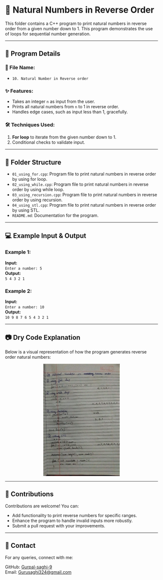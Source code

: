 # 🔢 Natural Numbers in Reverse Order

This folder contains a C++ program to print natural numbers in reverse order from a given number down to 1. This program demonstrates the use of loops for sequential number generation.

---

## 📜 Program Details

### 📄 File Name: 
- `10. Natural Number in Reverse order`

### ✨ Features:
- Takes an integer `n` as input from the user.
- Prints all natural numbers from `n` to 1 in reverse order.
- Handles edge cases, such as input less than 1, gracefully.

### 🛠️ Techniques Used:
1. **For loop** to iterate from the given number down to 1.
2. Conditional checks to validate input.

---

## 📂 Folder Structure
- `01_using_for.cpp`: Program file to print natural numbers in reverse order by using for loop.
- `02_using_while.cpp`: Program file to print natural numbers in reverse order by using while loop.
- `03_using_recursion.cpp`: Program file to print natural numbers in reverse order by using recursion.
- `04_using_stl.cpp`: Program file to print natural numbers in reverse order by using STL.
- `README.md`: Documentation for the program.

---

## 💻 Example Input & Output

### Example 1:
**Input:**  
`Enter a number: 5`  
**Output:**  
`5 4 3 2 1`  

### Example 2:
**Input:**  
`Enter a number: 10`  
**Output:**  
`10 9 8 7 6 5 4 3 2 1`  

---

## 📷 Dry Code Explanation
Below is a visual representation of how the program generates reverse order natural numbers:

<div align="center">
  <img src="https://github.com/Gurpal-saghi-9/CPP-50-Practice-Programs/blob/main/Images/10_natural_number_reverse.jpg" alt="Reverse Natural Numbers Dry Run" width="50%">
</div>

---

## 🤝 Contributions
Contributions are welcome! You can:
- Add functionality to print reverse numbers for specific ranges.
- Enhance the program to handle invalid inputs more robustly.
- Submit a pull request with your improvements.

---

## 📧 Contact
For any queries, connect with me:

GitHub: [Gurpal-saghi-9](https://github.com/Gurpal-saghi-9)  
Email: Gurusaghi324@gmail.com  

